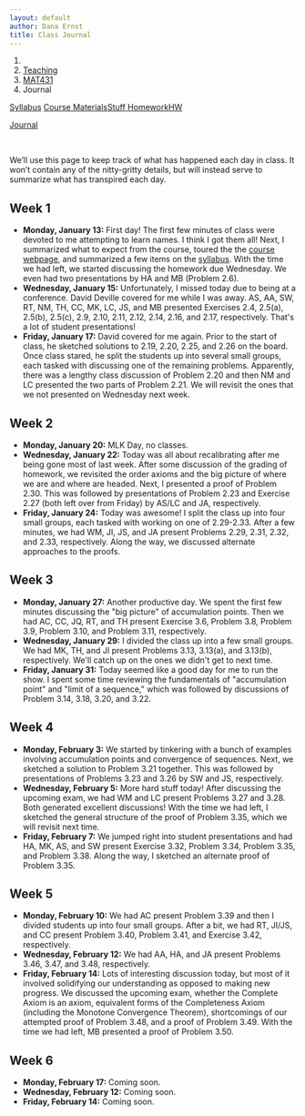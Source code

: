 ```yaml
---
layout: default
author: Dana Ernst
title: Class Journal
---
```


<ol class="breadcrumb">
  <li><a href="/"><i class="fa fa-home"></i></a></li>
  <li><a href="/teaching/">Teaching</a></li>
  <li><a href="/teaching/mat431s20">MAT431</a></li>
  <li class="active">Journal</li>
</ol>

<div class="row">
<div class="col-xs-12">
<div class="btn-group btn-group-justified">
<a class="btn btn-default btn-success" href="{{site.baseurl}}/teaching/mat431s20/syllabus/">Syllabus</a>

<a class="btn btn-default btn-primary" href="{{site.baseurl}}/teaching/mat431s20/materials/">
<span class="hidden-xs">Course Materials</span><span class="visible-xs">Stuff</span>
</a>

<a class="btn btn-default btn-warning" href="{{site.baseurl}}/teaching/mat431s20/homework/">
<span class="hidden-xs">Homework</span><span class="visible-xs">HW</span>
</a>

<a class="btn btn-default btn-info" href="{{site.baseurl}}/teaching/mat431s20/journal/">Journal</a>
</div>
</div>
</div>

<br>

We’ll use this page to keep track of what has happened each day in class. It won’t contain any of the nitty-gritty details, but will instead serve to summarize what has transpired each day.

## Week 1 ##

<ul class="fa-ul">
  <li><i class="fa-li far fa-calendar-check"></i><b>Monday, January 13:</b> First day! The first few minutes of class were devoted to me attempting to learn names. I think I got them all! Next, I summarized what to expect from the course, toured the the <a href="{{site.baseurl}}/teaching/mat431s20/">course webpage</a>, and summarized a few items on the <a href="{{site.baseurl}}/teaching/mat431s20/syllabus/">syllabus</a>. With the time we had left, we started discussing the homework due Wednesday.  We even had two presentations by HA and MB (Problem 2.6).</li>
  <li><i class="fa-li far fa-calendar-check"></i><b>Wednesday, January 15:</b> Unfortunately, I missed today due to being at a conference. David Deville covered for me while I was away. AS, AA, SW, RT, NM, TH, CC, MK, LC, JS, and MB presented Exercises 2.4, 2.5(a), 2.5(b), 2.5(c), 2.9, 2.10, 2.11, 2.12, 2.14, 2.16, and 2.17, respectively.  That's a lot of student presentations!</li>
  <li><i class="fa-li far fa-calendar-check"></i><b>Friday, January 17:</b> David covered for me again.  Prior to the start of class, he sketched solutions to 2.19, 2.20, 2.25, and 2.26 on the board. Once class stared, he split the students up into several small groups, each tasked with discussing one of the remaining problems.  Apparently, there was a lengthy class discussion of Problem 2.20 and then NM and LC presented the two parts of Problem 2.21. We will revisit the ones that we not presented on Wednesday next week.</li>
</ul>

## Week 2 ##

<ul class="fa-ul">
  <li><i class="fa-li far fa-calendar-check"></i><b>Monday, January 20:</b> MLK Day, no classes.</li>
  <li><i class="fa-li far fa-calendar-check"></i><b>Wednesday, January 22:</b> Today was all about recalibrating after me being gone most of last week.  After some discussion of the grading of homework, we revisited the order axioms and the big picture of where we are and where are headed.  Next, I presented a proof of Problem 2.30.  This was followed by presentations of Problem 2.23 and Exercise 2.27 (both left over from Friday) by AS/LC and JA, respectively.</li>
  <li><i class="fa-li far fa-calendar-check"></i><b>Friday, January 24:</b> Today was awesome!  I split the class up into four small groups, each tasked with working on one of 2.29-2.33. After a few minutes, we had WM, JI, JS, and JA present Problems 2.29, 2.31, 2.32, and 2.33, respectively. Along the way, we discussed alternate approaches to the proofs.</li>
</ul>

## Week 3 ##

<ul class="fa-ul">
  <li><i class="fa-li far fa-calendar-check"></i><b>Monday, January 27:</b> Another productive day.  We spent the first few minutes discussing the "big picture" of accumulation points.  Then we had AC, CC, JQ, RT, and TH present Exercise 3.6, Problem 3.8, Problem 3.9, Problem 3.10, and Problem 3.11, respectively.</li>
  <li><i class="fa-li far fa-calendar-check"></i><b>Wednesday, January 29:</b> I divided the class up into a few small groups.  We had MK, TH, and JI present Problems 3.13, 3.13(a), and 3.13(b), respectively.  We'll catch up on the ones we didn't get to next time.</li>
  <li><i class="fa-li far fa-calendar-check"></i><b>Friday, January 31:</b> Today seemed like a good day for me to run the show.  I spent some time reviewing the fundamentals of "accumulation point" and "limit of a sequence," which was followed by discussions of Problem 3.14, 3.18, 3.20, and 3.22.</li>
</ul>

## Week 4 ##

<ul class="fa-ul">
  <li><i class="fa-li far fa-calendar-check"></i><b>Monday, February 3:</b> We started by tinkering with a bunch of examples involving accumulation points and convergence of sequences. Next, we sketched a solution to Problem 3.21 together.  This was followed by presentations of Problems 3.23 and 3.26 by SW and JS, respectively.</li>
  <li><i class="fa-li far fa-calendar-check"></i><b>Wednesday, February 5:</b> More hard stuff today!  After discussing the upcoming exam, we had WM and LC present Problems 3.27 and 3.28.  Both generated excellent discussions!  With the time we had left, I sketched the general structure of the proof of Problem 3.35, which we will revisit next time.</li>
  <li><i class="fa-li far fa-calendar-check"></i><b>Friday, February 7:</b> We jumped right into student presentations and had HA, MK, AS, and SW present Exercise 3.32, Problem 3.34, Problem 3.35, and Problem 3.38.  Along the way, I sketched an alternate proof of Problem 3.35.</li>
</ul>

## Week 5 ##

<ul class="fa-ul">
  <li><i class="fa-li far fa-calendar-check"></i><b>Monday, February 10:</b> We had AC present Problem 3.39 and then I divided students up into four small groups.  After a bit, we had RT, JI/JS, and CC present Problem 3.40, Problem 3.41, and Exercise 3.42, respectively.</li>
  <li><i class="fa-li far fa-calendar-check"></i><b>Wednesday, February 12:</b> We had AA, HA, and JA present Problems 3.46, 3.47, and 3.48, respectively.</li>
  <li><i class="fa-li far fa-calendar-check"></i><b>Friday, February 14:</b> Lots of interesting discussion today, but most of it involved solidifying our understanding as opposed to making new progress. We discussed the upcoming exam, whether the Complete Axiom is an axiom, equivalent forms of the Completeness Axiom (including the Monotone Convergence Theorem), shortcomings of our attempted proof of Problem 3.48, and a proof of Problem 3.49.  With the time we had left, MB presented a proof of Problem 3.50.</li>
</ul>

## Week 6 ##

<ul class="fa-ul">
  <li><i class="fa-li far fa-calendar-check"></i><b>Monday, February 17:</b> Coming soon.</li>
  <li><i class="fa-li far fa-calendar-check"></i><b>Wednesday, February 12:</b> Coming soon.</li>
  <li><i class="fa-li far fa-calendar-check"></i><b>Friday, February 14:</b> Coming soon.</li>
</ul>
